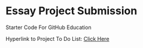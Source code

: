 # Essay Project Submission
Starter Code For GitHub Education

Hyperlink to Project To Do List: <a href="https://github.com/QEHS-Websites/Essay-Project">Click Here</a>
